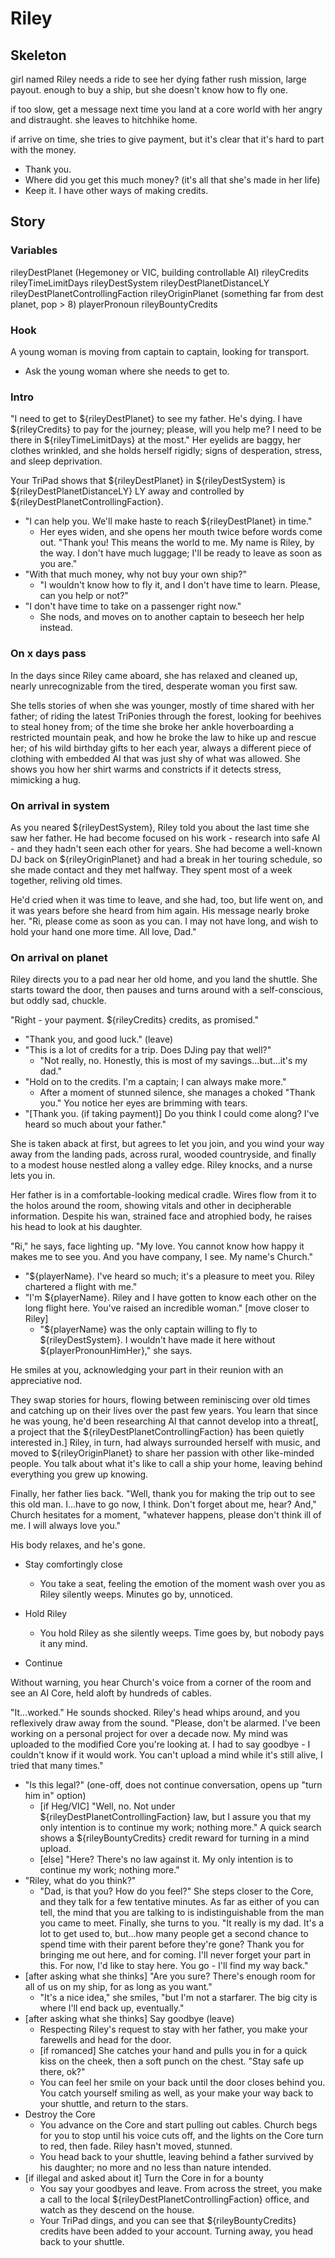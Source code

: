 # Riley

## Skeleton

girl named Riley needs a ride to see her dying father
rush mission, large payout. enough to buy a ship, but she doesn't know how to fly one.

if too slow, get a message next time you land at a core world with her angry and distraught. she leaves to hitchhike home.

if arrive on time, she tries to give payment, but it's clear that it's hard to part with the money.
- Thank you.
- Where did you get this much money? (it's all that she's made in her life)
- Keep it. I have other ways of making credits.

## Story

### Variables

rileyDestPlanet (Hegemoney or VIC, building controllable AI)
rileyCredits
rileyTimeLimitDays
rileyDestSystem
rileyDestPlanetDistanceLY
rileyDestPlanetControllingFaction
rileyOriginPlanet (something far from dest planet, pop > 8)
playerPronoun
rileyBountyCredits

### Hook

A young woman is moving from captain to captain, looking for transport.

- Ask the young woman where she needs to get to.

### Intro

"I need to get to ${rileyDestPlanet} to see my father. He's dying. I have ${rileyCredits} to pay for the journey; please, will you help me? I need to be there in ${rileyTimeLimitDays} at the most." Her eyelids are baggy, her clothes wrinkled, and she holds herself rigidly; signs of desperation, stress, and sleep deprivation.

Your TriPad shows that ${rileyDestPlanet} in ${rileyDestSystem} is ${rileyDestPlanetDistanceLY} LY away and controlled by ${rileyDestPlanetControllingFaction}.

- "I can help you. We'll make haste to reach ${rileyDestPlanet} in time."
  - Her eyes widen, and she opens her mouth twice before words come out. "Thank you! This means the world to me. My name is Riley, by the way. I don't have much luggage; I'll be ready to leave as soon as you are."
- "With that much money, why not buy your own ship?"
  - "I wouldn't know how to fly it, and I don't have time to learn. Please, can you help or not?"
- "I don't have time to take on a passenger right now."
  - She nods, and moves on to another captain to beseech her help instead.

### On x days pass

In the days since Riley came aboard, she has relaxed and cleaned up, nearly unrecognizable from the tired, desperate woman you first saw.

She tells stories of when she was younger, mostly of time shared with her father; of riding the latest TriPonies through the forest, looking for beehives to steal honey from; of the time she broke her ankle hoverboarding a restricted mountain peak, and how he broke the law to hike up and rescue her; of his wild birthday gifts to her each year, always a different piece of clothing with embedded AI that was just shy of what was allowed. She shows you how her shirt warms and constricts if it detects stress, mimicking a hug.

### On arrival in system

As you neared ${rileyDestSystem}, Riley told you about the last time she saw her father. He had become focused on his work - research into safe AI - and they hadn't seen each other for years. She had become a well-known DJ back on ${rileyOriginPlanet} and had a break in her touring schedule, so she made contact and they met halfway. They spent most of a week together, reliving old times.

He'd cried when it was time to leave, and she had, too, but life went on, and it was years before she heard from him again. His message nearly broke her. "Ri, please come as soon as you can. I may not have long, and wish to hold your hand one more time. All love, Dad."


### On arrival on planet

Riley directs you to a pad near her old home, and you land the shuttle. She starts toward the door, then pauses and turns around with a self-conscious, but oddly sad, chuckle.

"Right - your payment. ${rileyCredits} credits, as promised."

- "Thank you, and good luck." (leave)
- "This is a lot of credits for a trip. Does DJing pay that well?"
  - "Not really, no. Honestly, this is most of my savings...but...it's my dad."
- "Hold on to the credits. I'm a captain; I can always make more."
  - After a moment of stunned silence, she manages a choked "Thank you." You notice her eyes are brimming with tears. 
- "[Thank you. (if taking payment)] Do you think I could come along? I've heard so much about your father."

She is taken aback at first, but agrees to let you join, and you wind your way away from the landing pads, across rural, wooded countryside, and finally to a modest house nestled along a valley edge. Riley knocks, and a nurse lets you in.

Her father is in a comfortable-looking medical cradle. Wires flow from it to the holos around the room, showing vitals and other in decipherable information. Despite his wan, strained face and atrophied body, he raises his head to look at his daughter.

"Ri," he says, face lighting up. "My love. You cannot know how happy it makes me to see you. And you have company, I see. My name's Church."

- "${playerName}. I've heard so much; it's a pleasure to meet you. Riley chartered a flight with me."
- "I'm ${playerName}. Riley and I have gotten to know each other on the long flight here. You've raised an incredible woman." [move closer to Riley]
  - "${playerName} was the only captain willing to fly to ${rileyDestSystem}. I wouldn't have made it here without ${playerPronounHimHer}," she says.
  
He smiles at you, acknowledging your part in their reunion with an appreciative nod.

They swap stories for hours, flowing between reminiscing over old times and catching up on their lives over the past few years. You learn that since he was young, he'd been researching AI that cannot develop into a threat[, a project that the ${rileyDestPlanetControllingFaction} has been quietly interested in.] Riley, in turn, had always surrounded herself with music, and moved to ${rileyOriginPlanet} to share her passion with other like-minded people. You talk about what it's like to call a ship your home, leaving behind everything you grew up knowing.

Finally, her father lies back. "Well, thank you for making the trip out to see this old man. I...have to go now, I think. Don't forget about me, hear? And," Church hesitates for a moment, "whatever happens, please don't think ill of me. I will always love you."

His body relaxes, and he's gone.

- Stay comfortingly close
  - You take a seat, feeling the emotion of the moment wash over you as Riley silently weeps. Minutes go by, unnoticed.
- Hold Riley
  - You hold Riley as she silently weeps. Time goes by, but nobody pays it any mind.

- Continue

Without warning, you hear Church's voice from a corner of the room and see an AI Core, held aloft by hundreds of cables. 

"It...worked." He sounds shocked. Riley's head whips around, and you reflexively draw away from the sound. "Please, don't be alarmed. I've been working on a personal project for over a decade now. My mind was uploaded to the modified Core you're looking at. I had to say goodbye - I couldn't know if it would work. You can't upload a mind while it's still alive, I tried that many times."

- "Is this legal?" (one-off, does not continue conversation, opens up "turn him in" option)
  - [if Heg/VIC] "Well, no. Not under ${rileyDestPlanetControllingFaction} law, but I assure you that my only intention is to continue my work; nothing more."
    A quick search shows a ${rileyBountyCredits} credit reward for turning in a mind upload.
  - [else] "Here? There's no law against it. My only intention is to continue my work; nothing more."
- "Riley, what do you think?"
  - "Dad, is that you? How do you feel?"
    She steps closer to the Core, and they talk for a few tentative minutes. As far as either of you can tell, the mind that you are talking to is indistinguishable from the man you came to meet.
    Finally, she turns to you. "It really is my dad. It's a lot to get used to, but...how many people get a second chance to spend time with their parent before they're gone? Thank you for bringing me out here, and for coming. I'll never forget your part in this. For now, I'd like to stay here. You go - I'll find my way back."
- [after asking what she thinks] "Are you sure? There's enough room for all of us on my ship, for as long as you want."
  - "It's a nice idea," she smiles, "but I'm not a starfarer. The big city is where I'll end back up, eventually."
- [after asking what she thinks] Say goodbye (leave)
  - Respecting Riley's request to stay with her father, you make your farewells and head for the door.
  - [if romanced] She catches your hand and pulls you in for a quick kiss on the cheek, then a soft punch on the chest. "Stay safe up there, ok?"
  - You can feel her smile on your back until the door closes behind you. You catch yourself smiling as well, as your make your way back to your shuttle, and return to the stars. 
- Destroy the Core
  - You advance on the Core and start pulling out cables. Church begs for you to stop until his voice cuts off, and the lights on the Core turn to red, then fade. Riley hasn't moved, stunned.
  - You head back to your shuttle, leaving behind a father survived by his daughter; no more and no less than nature intended.
- [if illegal and asked about it] Turn the Core in for a bounty
  - You say your goodbyes and leave. From across the street, you make a call to the local ${rileyDestPlanetControllingFaction} office, and watch as they descend on the house.
  - Your TriPad dings, and you can see that ${rileyBountyCredits} credits have been added to your account. Turning away, you head back to your shuttle.